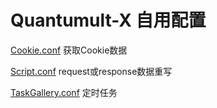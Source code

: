 # Quantumult-X 自用配置

[Cookie.conf](https://github.com/lookun/Quantumult-X/blob/main/Cookie.conf) 获取Cookie数据

[Script.conf](https://github.com/lookun/Quantumult-X/blob/main/Script.conf) request或response数据重写

[TaskGallery.conf](https://github.com/lookun/Quantumult-X/blob/main/TaskGallery.json) 定时任务
